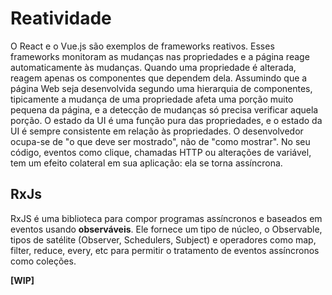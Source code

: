 # Reatividade

O React e o Vue.js são exemplos de frameworks reativos. Esses frameworks monitoram as mudanças nas propriedades e a página reage automaticamente às mudanças. Quando uma propriedade é alterada, reagem apenas os componentes que dependem dela. Assumindo que a página Web seja desenvolvida segundo uma hierarquia de componentes, tipicamente a mudança de uma propriedade afeta uma porção muito pequena da página, e a detecção de mudanças só precisa verificar aquela porção. O estado da UI é uma função pura das propriedades, e o estado da UI é sempre consistente em relação às propriedades. O desenvolvedor ocupa-se de "o que deve ser mostrado", não de "como mostrar".
No seu código, eventos como clique, chamadas HTTP ou alterações de variável, tem um efeito colateral em sua aplicação: ela se torna assíncrona. 

## RxJs
RxJS é uma biblioteca para compor programas assíncronos e baseados em eventos usando **observáveis**. Ele fornece um tipo de núcleo, o Observable, tipos de satélite (Observer, Schedulers, Subject) e operadores como map, filter, reduce, every, etc para permitir o tratamento de eventos assíncronos como coleções.

**[WIP]**